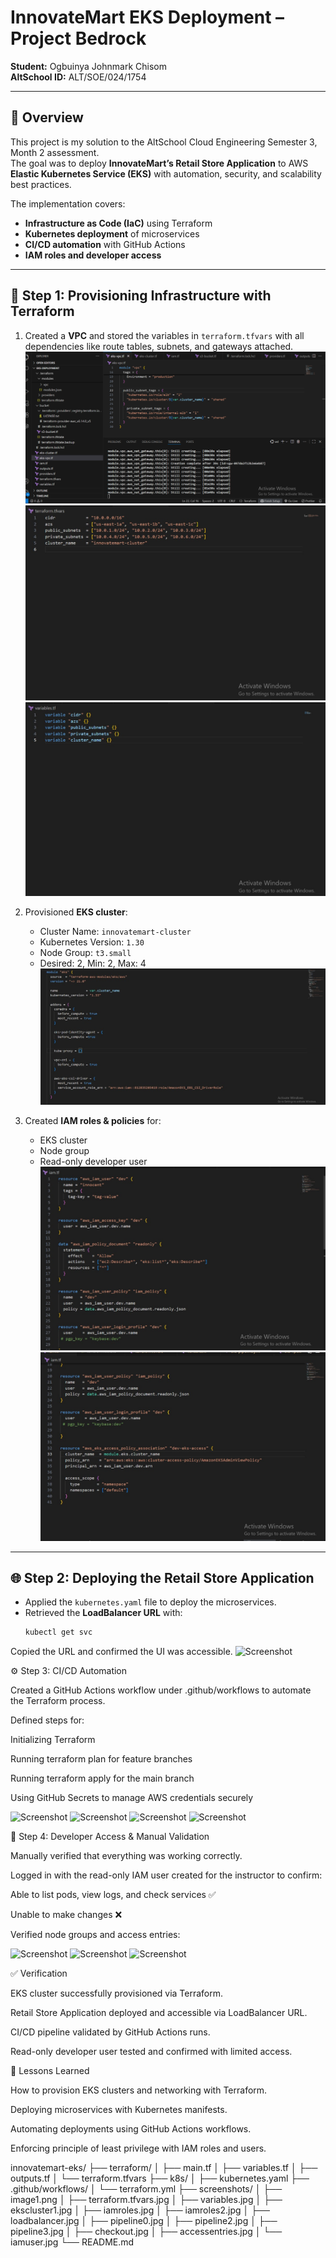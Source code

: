 # InnovateMart EKS Deployment – Project Bedrock

**Student:** Ogbuinya Johnmark Chisom  
**AltSchool ID:** ALT/SOE/024/1754

---

## 📌 Overview
This project is my solution to the AltSchool Cloud Engineering Semester 3, Month 2 assessment.  
The goal was to deploy **InnovateMart’s Retail Store Application** to AWS **Elastic Kubernetes Service (EKS)** with automation, security, and scalability best practices.  

The implementation covers:  
- **Infrastructure as Code (IaC)** using Terraform  
- **Kubernetes deployment** of microservices  
- **CI/CD automation** with GitHub Actions  
- **IAM roles and developer access**  

---

## 🚀 Step 1: Provisioning Infrastructure with Terraform
1. Created a **VPC** and stored the variables in `terraform.tfvars` with all dependencies like route tables, subnets, and gateways attached.  
   ![Screenshot](screenshot/image1.png)  
   ![Screenshot](screenshot/terraform.tfvars.jpg)  
   ![Screenshot](screenshot/variables.jpg)  

2. Provisioned **EKS cluster**:  
   - Cluster Name: `innovatemart-cluster`  
   - Kubernetes Version: `1.30`  
   - Node Group: `t3.small`  
   - Desired: 2, Min: 2, Max: 4  
   ![Screenshot](screenshot/ekscluster1.jpg)  

3. Created **IAM roles & policies** for:  
   - EKS cluster  
   - Node group  
   - Read-only developer user  
   ![Screenshot](screenshot/iamroles.jpg)  
   ![Screenshot](screenshot/iamroles2.jpg)  

---

## 🌐 Step 2: Deploying the Retail Store Application
- Applied the `kubernetes.yaml` file to deploy the microservices.  
- Retrieved the **LoadBalancer URL** with:  
  ```bash
  kubectl get svc
Copied the URL and confirmed the UI was accessible.
![Screenshot](screenshot/loadbalaancer.jpg)


⚙️ Step 3: CI/CD Automation

Created a GitHub Actions workflow under .github/workflows to automate the Terraform process.

Defined steps for:

Initializing Terraform

Running terraform plan for feature branches

Running terraform apply for the main branch

Using GitHub Secrets to manage AWS credentials securely

![Screenshot](screenshot/pipeline0.jpg)
![Screenshot](screenshot/pipeline2.jpg)
![Screenshot](screenshot/pipeline3.jpg)
![Screenshot](screenshot/secret.jpg)


🔑 Step 4: Developer Access & Manual Validation

Manually verified that everything was working correctly.

Logged in with the read-only IAM user created for the instructor to confirm:

Able to list pods, view logs, and check services ✅

Unable to make changes ❌

Verified node groups and access entries:

![Screenshot](screenshot/accessentries.jpg)
![Screenshot](screenshot/iamuser.jpg)
![Screenshot](screenshott/checkout.jpg)




✅ Verification

EKS cluster successfully provisioned via Terraform.

Retail Store Application deployed and accessible via LoadBalancer URL.

CI/CD pipeline validated by GitHub Actions runs.

Read-only developer user tested and confirmed with limited access.

📖 Lessons Learned

How to provision EKS clusters and networking with Terraform.

Deploying microservices with Kubernetes manifests.

Automating deployments using GitHub Actions workflows.

Enforcing principle of least privilege with IAM roles and users.

innovatemart-eks/
├── terraform/
│   ├── main.tf
│   ├── variables.tf
│   ├── outputs.tf
│   └── terraform.tfvars
├── k8s/
│   ├── kubernetes.yaml
├── .github/workflows/
│   └── terraform.yml
├── screenshots/
│   ├── image1.png
│   ├── terraform.tfvars.jpg
│   ├── variables.jpg
│   ├── ekscluster1.jpg
│   ├── iamroles.jpg
│   ├── iamroles2.jpg
│   ├── loadbalancer.jpg
│   ├── pipeline0.jpg
│   ├── pipeline2.jpg
│   ├── pipeline3.jpg
│   ├── checkout.jpg
│   ├── accessentries.jpg
│   └── iamuser.jpg
└── README.md
   
   

